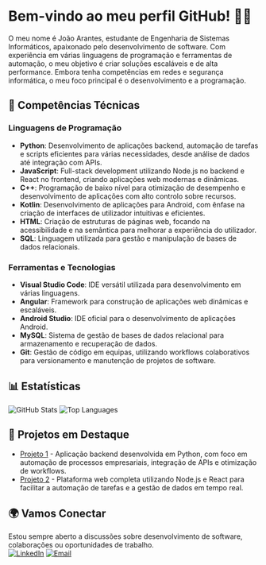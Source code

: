 # Bem-vindo ao meu perfil GitHub! 👨‍💻

O meu nome é João Arantes, estudante de Engenharia de Sistemas Informáticos, apaixonado pelo desenvolvimento de software. Com experiência em várias linguagens de programação e ferramentas de automação, o meu objetivo é criar soluções escaláveis e de alta performance. Embora tenha competências em redes e segurança informática, o meu foco principal é o desenvolvimento e a programação.

## 🚀 Competências Técnicas

### Linguagens de Programação
- **Python**: Desenvolvimento de aplicações backend, automação de tarefas e scripts eficientes para várias necessidades, desde análise de dados até integração com APIs.
- **JavaScript**: Full-stack development utilizando Node.js no backend e React no frontend, criando aplicações web modernas e dinâmicas.
- **C++**: Programação de baixo nível para otimização de desempenho e desenvolvimento de aplicações com alto controlo sobre recursos.
- **Kotlin**: Desenvolvimento de aplicações para Android, com ênfase na criação de interfaces de utilizador intuitivas e eficientes.
- **HTML**: Criação de estruturas de páginas web, focando na acessibilidade e na semântica para melhorar a experiência do utilizador.
- **SQL**: Linguagem utilizada para gestão e manipulação de bases de dados relacionais.

### Ferramentas e Tecnologias
- **Visual Studio Code**: IDE versátil utilizada para desenvolvimento em várias linguagens.
- **Angular**: Framework para construção de aplicações web dinâmicas e escaláveis.
- **Android Studio**: IDE oficial para o desenvolvimento de aplicações Android.
- **MySQL**: Sistema de gestão de bases de dados relacional para armazenamento e recuperação de dados.
- **Git**: Gestão de código em equipas, utilizando workflows colaborativos para versionamento e manutenção de projetos de software.

## 📊 Estatísticas
![GitHub Stats](https://github-readme-stats.vercel.app/api?username=joaoarantes&show_icons=true&theme=dark)
![Top Languages](https://github-readme-stats.vercel.app/api/top-langs/?username=Arantes722&layout=compact&theme=dark)

## 🌟 Projetos em Destaque
- [Projeto 1](https://github.com/joaoarantes/projeto1) - Aplicação backend desenvolvida em Python, com foco em automação de processos empresariais, integração de APIs e otimização de workflows.
- [Projeto 2](https://github.com/joaoarantes/projeto2) - Plataforma web completa utilizando Node.js e React para facilitar a automação de tarefas e a gestão de dados em tempo real.

## 🌍 Vamos Conectar
Estou sempre aberto a discussões sobre desenvolvimento de software, colaborações ou oportunidades de trabalho.  
[![LinkedIn](https://img.shields.io/badge/-LinkedIn-blue?style=flat&logo=Linkedin&logoColor=white)](https://www.linkedin.com/in/joao-arantes-783647267/) 
[![Email](https://img.shields.io/badge/-Email-D14836?style=flat&logo=Gmail&logoColor=white)](mailto:arantesjps@gmail.com)
